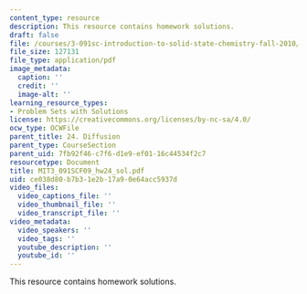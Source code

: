 ```yaml
---
content_type: resource
description: This resource contains homework solutions.
draft: false
file: /courses/3-091sc-introduction-to-solid-state-chemistry-fall-2010/ce038d80b7b31e2b17a90e64acc5937d_MIT3_091SCF09_hw24_sol.pdf
file_size: 127131
file_type: application/pdf
image_metadata:
  caption: ''
  credit: ''
  image-alt: ''
learning_resource_types:
- Problem Sets with Solutions
license: https://creativecommons.org/licenses/by-nc-sa/4.0/
ocw_type: OCWFile
parent_title: 24. Diffusion
parent_type: CourseSection
parent_uid: 7fb92f46-c7f6-d1e9-ef01-16c44534f2c7
resourcetype: Document
title: MIT3_091SCF09_hw24_sol.pdf
uid: ce038d80-b7b3-1e2b-17a9-0e64acc5937d
video_files:
  video_captions_file: ''
  video_thumbnail_file: ''
  video_transcript_file: ''
video_metadata:
  video_speakers: ''
  video_tags: ''
  youtube_description: ''
  youtube_id: ''
---
```

This resource contains homework solutions.